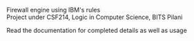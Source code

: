 Firewall engine using IBM's rules<br>
Project under CSF214, Logic in Computer Science, BITS Pilani

Read the documentation for completed details as well as usage

